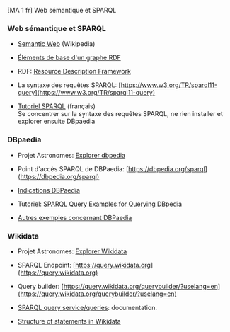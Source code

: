 
[MA 1 fr] Web sémantique et SPARQL

### Web sémantique et SPARQL

- [Semantic Web](https://en.wikipedia.org/wiki/Semantic_Web) (Wikipedia)
    
- [Éléments de base d'un graphe RDF](https://en.wikipedia.org/wiki/Semantic_Web#/media/File:RDF_example_extended.svg)
    
- RDF: [Resource Description Framework](https://fr.wikipedia.org/wiki/Resource_Description_Framework)
    
- La syntaxe des requêtes SPARQL: [https://www.w3.org/TR/sparql11-query](https://www.w3.org/TR/sparql11-query)
    
- [Tutoriel SPARQL](https://web-semantique.developpez.com/tutoriels/jena/arq/introduction-sparql/) (français)  
    Se concentrer sur la syntaxe des requêtes SPARQL, ne rien installer et explorer ensuite DBpaedia
    


### DBpaedia

- Projet Astronomes: [Explorer dbpedia](https://github.com/Sciences-historiques-numeriques/astronomers/wiki/DBpedia_explorer)
    

- Point d'accès SPARQL de DBPaedia: [https://dbpedia.org/sparql](https://dbpedia.org/sparql)
    
- [Indications DBPaedia](https://www.dbpedia.org/resources/sparql/)
    
- Tutoriel: [SPARQL Query Examples for Querying DBpedia](https://sparql.dev/article/SPARQL_query_examples_for_querying_DBpedia.html)
    
- [Autres exemples concernant DBPaedia](http://sites.linkeddata.center/help/devop/examples/sparql-examples)
    

### Wikidata

- Projet Astronomes: [Explorer Wikidata](https://github.com/Sciences-historiques-numeriques/astronomers/wiki/Wikidata-exploration)
    
- SPARQL Endpoint: [https://query.wikidata.org](https://query.wikidata.org)
    
- Query builder: [https://query.wikidata.org/querybuilder/?uselang=en](https://query.wikidata.org/querybuilder/?uselang=en)
    
- [SPARQL query service/queries](https://www.wikidata.org/wiki/Wikidata:SPARQL_query_service/queries): documentation.
    
- [Structure of statements in Wikidata](https://www.wikidata.org/wiki/Help:Statements)